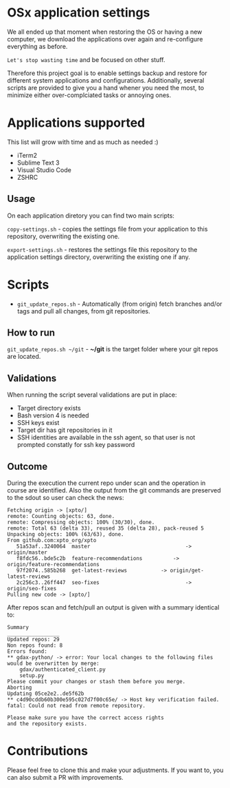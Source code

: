 # OSx application settings

We all ended up that moment when restoring the OS or having a new computer, we download the applications over again and re-configure everything as before.

`Let's stop wasting time` and be focused on other stuff.

Therefore this project goal is to enable settings backup and restore for different system applications and configurations. Additionally, several scripts are provided to give you a hand whener you need the most, to minimize either over-complciated tasks or annoying ones.  


# Applications supported

This list will grow with time and as much as needed :)

* iTerm2
* Sublime Text 3
* Visual Studio Code
* ZSHRC

## Usage

On each application diretory you can find two main scripts:

`copy-settings.sh` - copies the settings file from your application to this repository, overwriting the existing one.

`export-settings.sh` - restores the settings file this repository to the application settings directory, overwriting the existing one if any.

# Scripts

* `git_update_repos.sh` - Automatically (from origin) fetch branches and/or tags and pull all changes, from git repositories.

## How to run

`git_update_repos.sh ~/git` - **~/git** is the target folder where your git repos are located.

## Validations

When running the script several validations are put in place:

* Target directory exists
* Bash version 4 is needed
* SSH keys exist
* Target dir has git repositories in it
* SSH identities are available in the ssh agent, so that user is not prompted constatly for ssh key password


## Outcome

During the execution the current repo under scan and the operation in course are identified. Also the output from the git commands are preserved to the sdout so user can check the news:

```
Fetching origin -> [xpto/]
remote: Counting objects: 63, done.
remote: Compressing objects: 100% (30/30), done.
remote: Total 63 (delta 33), reused 35 (delta 28), pack-reused 5
Unpacking objects: 100% (63/63), done.
From github.com:xpto_org/xpto
   51a53af..3240064  master                               -> origin/master
   f8fdc56..bde5c2b  feature-recommendations     	  -> origin/feature-recommendations
   97f2074..585b268  get-latest-reviews			  -> origin/get-latest-reviews
   2c256c3..26ff447  seo-fixes                            -> origin/seo-fixes
Pulling new code -> [xpto/]
```

After repos scan and fetch/pull an output is given with a summary identical to:

```
Summary
_________________
Updated repos: 29
Non repos found: 8
Errors found:
** gdax-python/ -> error: Your local changes to the following files would be overwritten by merge:
	gdax/authenticated_client.py
	setup.py
Please commit your changes or stash them before you merge.
Aborting
Updating 05ce2e2..de5f62b
** c4d90cddb60b300e595c027d7f00c65e/ -> Host key verification failed.
fatal: Could not read from remote repository.

Please make sure you have the correct access rights
and the repository exists.
```

# Contributions

Please feel free to clone this and make your adjustments. If you want to, you can also submit a PR with improvements.
